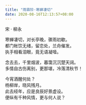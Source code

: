 ```yaml
---
title: "雨霖铃·寒蝉凄切"
date: 2020-08-16T12:13:57+08:00
---
```

宋 · 柳永

寒蝉凄切，对长亭晚，骤雨初歇。  
都门帐饮无绪，留恋处，兰舟催发。   
执手相看泪眼，竟无语凝噎。   

念去去，千里烟波，暮霭沉沉楚天阔。   
多情自古伤离别，更那堪，冷落清秋节！   

今宵酒醒何处？   
杨柳岸，晓风残月。   
此去经年，应是良辰好景虚设。   
便纵有千种风情，更与何人说？
